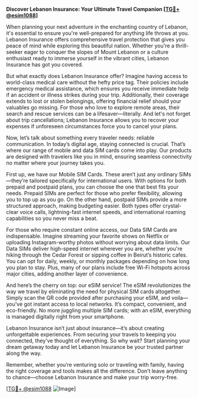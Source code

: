 **Discover Lebanon Insurance: Your Ultimate Travel Companion [[TG💪+ @esim1088](https://t.me/s/esim1088)]**

When planning your next adventure in the enchanting country of Lebanon, it's essential to ensure you're well-prepared for anything life throws at you. Lebanon Insurance offers comprehensive travel protection that gives you peace of mind while exploring this beautiful nation. Whether you're a thrill-seeker eager to conquer the slopes of Mount Lebanon or a culture enthusiast ready to immerse yourself in the vibrant cities, Lebanon Insurance has got you covered.

But what exactly does Lebanon Insurance offer? Imagine having access to world-class medical care without the hefty price tag. Their policies include emergency medical assistance, which ensures you receive immediate help if an accident or illness strikes during your trip. Additionally, their coverage extends to lost or stolen belongings, offering financial relief should your valuables go missing. For those who love to explore remote areas, their search and rescue services can be a lifesaver—literally. And let's not forget about trip cancellations; Lebanon Insurance allows you to recover your expenses if unforeseen circumstances force you to cancel your plans.

Now, let’s talk about something every traveler needs: reliable communication. In today’s digital age, staying connected is crucial. That’s where our range of mobile and data SIM cards come into play. Our products are designed with travelers like you in mind, ensuring seamless connectivity no matter where your journey takes you.

First up, we have our Mobile SIM Cards. These aren’t just any ordinary SIMs—they’re tailored specifically for international users. With options for both prepaid and postpaid plans, you can choose the one that best fits your needs. Prepaid SIMs are perfect for those who prefer flexibility, allowing you to top up as you go. On the other hand, postpaid SIMs provide a more structured approach, making budgeting easier. Both types offer crystal-clear voice calls, lightning-fast internet speeds, and international roaming capabilities so you never miss a beat.

For those who require constant online access, our Data SIM Cards are indispensable. Imagine streaming your favorite shows on Netflix or uploading Instagram-worthy photos without worrying about data limits. Our Data SIMs deliver high-speed internet wherever you are, whether you're hiking through the Cedar Forest or sipping coffee in Beirut’s historic cafes. You can opt for daily, weekly, or monthly packages depending on how long you plan to stay. Plus, many of our plans include free Wi-Fi hotspots across major cities, adding another layer of convenience.

And here’s the cherry on top: our eSIM service! The eSIM revolutionizes the way we travel by eliminating the need for physical SIM cards altogether. Simply scan the QR code provided after purchasing your eSIM, and voila—you’ve got instant access to local networks. It’s compact, convenient, and eco-friendly. No more juggling multiple SIM cards; with an eSIM, everything is managed digitally right from your smartphone.

Lebanon Insurance isn’t just about insurance—it’s about creating unforgettable experiences. From securing your travels to keeping you connected, they’ve thought of everything. So why wait? Start planning your dream getaway today and let Lebanon Insurance be your trusted partner along the way.

Remember, whether you’re venturing solo or traveling with family, having the right coverage and tools makes all the difference. Don’t leave anything to chance—choose Lebanon Insurance and make your trip worry-free.

[[TG💪+ @esim1088](https://t.me/s/esim1088) ![Image](https://i.postimg.cc/Y0z9fWf4/image.png)]